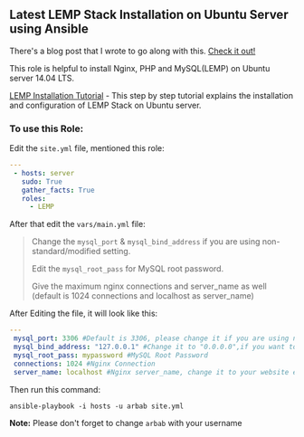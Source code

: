 Latest LEMP Stack Installation on Ubuntu Server using Ansible
--------
There's a blog post that I wrote to go along with this. [Check it out!]

This role is helpful to install Nginx, PHP and MySQL(LEMP) on Ubuntu server 14.04 LTS.

[LEMP Installation Tutorial] - This step by step tutorial explains the installation and configuration of LEMP Stack on Ubuntu server.

### To use this Role:

Edit the `site.yml` file, mentioned this role:

```yaml
---
 - hosts: server
   sudo: True
   gather_facts: True
   roles:
     - LEMP
``` 
After that edit the `vars/main.yml` file:

> Change the `mysql_port` & `mysql_bind_address` if you are using non-standard/modified setting. 
>
> Edit the `mysql_root_pass` for MySQL root password.
>
> Give the maximum nginx connections and server_name as well (default is 1024 connections and localhost as server_name)

After Editing the file, it will look like this:
```yaml
---
 mysql_port: 3306 #Default is 3306, please change it if you are using non-standard
 mysql_bind_address: "127.0.0.1" #Change it to "0.0.0.0",if you want to listen everywhere
 mysql_root_pass: mypassword #MySQL Root Password
 connections: 1024 #Nginx Connection
 server_name: localhost #Nginx server_name, change it to your website e.g: rbgeek.com
```

Then run this command:

```
ansible-playbook -i hosts -u arbab site.yml
```
**Note:** Please don't forget to change `arbab` with your username

[LEMP Installation Tutorial]:https://www.digitalocean.com/community/tutorials/how-to-install-linux-nginx-mysql-php-lemp-stack-on-ubuntu-14-04
[Check it out!]:https://rbgeek.wordpress.com/2015/02/22/installing-the-lemp-stack-on-ubuntu-using-ansible
